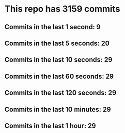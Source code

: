 # This repo has 3159 commits

## Commits in the last 1 second: 9
## Commits in the last 5 seconds: 20
## Commits in the last 10 seconds: 29
## Commits in the last 60 seconds: 29
## Commits in the last 120 seconds: 29
## Commits in the last 10 minutes: 29
## Commits in the last 1 hour: 29
